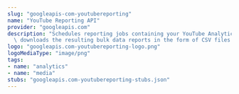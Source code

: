 ```yaml
---
slug: "googleapis-com-youtubereporting"
name: "YouTube Reporting API"
provider: "googleapis.com"
description: "Schedules reporting jobs containing your YouTube Analytics data and\
  \ downloads the resulting bulk data reports in the form of CSV files."
logo: "googleapis.com-youtubereporting-logo.png"
logoMediaType: "image/png"
tags:
- name: "analytics"
- name: "media"
stubs: "googleapis.com-youtubereporting-stubs.json"
---
```

